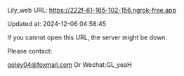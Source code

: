 Lily_web URL: https://222f-61-165-102-156.ngrok-free.app

Updated at: 2024-12-06 04:58:45

If you cannot open this URL, the server might be down.

Please contact: 

goley04@foxmail.com Or Wechat:GL_yeaH